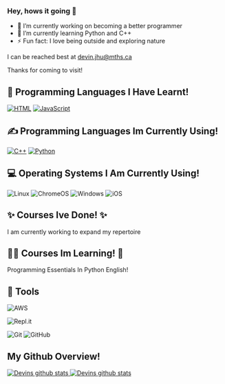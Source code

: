 ### Hey, hows it going 👋
- 🔭 I’m currently working on becoming a better programmer
- 🌱 I’m currently learning Python and C++
- ⚡ Fun fact: I love being outside and exploring nature

I can be reached best at devin.jhu@mths.ca

Thanks for coming to visit!

<h2> 📖 Programming Languages I Have Learnt!</h2>
<p>
  <a href="https://github.com/search?q=user%3ADevin-Jhu+language%3Ahtml"><img alt="HTML" src="https://img.shields.io/badge/HTML-E34F26.svg?logo=html5&logoColor=white"></a>
  <a href="https://github.com/search?q=user%3ADevin-Jhu+language%3Ajavascript"><img alt="JavaScript" src="https://img.shields.io/badge/JavaScript-F7DF1E.svg?logo=javascript&logoColor=black"></a>
  
<h2>✍ Programming Languages Im Currently Using!</h2>
<p>
  <a href="https://github.com/search?q=user%3ADevin-Jhu+language%3Acpp"><img alt="C++" src="https://custom-icon-badges.herokuapp.com/badge/C++-9C033A.svg?logo=cpp2&logoColor=white"></a>
  <a href="https://github.com/search?q=user%3ADevin-Jhu+language%3Apython"><img alt="Python" src="https://img.shields.io/badge/Python-14354C.svg?logo=python&logoColor=white"></a>
</p>

<h2>💻 Operating Systems I Am Currently Using!</h2>
<p>
  <img src="https://img.shields.io/badge/Linux-FCC624?logo=linux&logoColor=white" alt="Linux">
  <img src="https://img.shields.io/badge/chrome%20os-3d89fc?logo=google%20chrome&logoColor=white" alt="ChromeOS">
  <img src="https://img.shields.io/badge/Windows-0078D6?logo=windows&logoColor=white" alt="Windows">
  <img src="https://img.shields.io/badge/iOS-000000?logo=ios&logoColor=white" alt="iOS">
</p>

<h2> ✨ Courses Ive Done! ✨</h2>
  <p> I am currently working to expand my repertoire </p>
<h2> 👨‍🏫 Courses Im Learning! 🏫 </h2>
  <p> Programming Essentials In Python English! </p>
  
<h2> 🔧 Tools </h2>

  ![AWS](https://img.shields.io/badge/AWS-%23FF9900.svg?style=for-the-badge&logo=amazon-aws&logoColor=white)
  
  ![Repl.it](https://img.shields.io/badge/Repl.it-%230D101E.svg?style=for-the-badge&logo=replit&logoColor=white)
  
  ![Git](https://img.shields.io/badge/git-%23F05033.svg?style=for-the-badge&logo=git&logoColor=white)
  ![GitHub](https://img.shields.io/badge/github-%23121011.svg?style=for-the-badge&logo=github&logoColor=white)

<h2>  My Github Overview!  </h2>
  <a href="https://github.com/Basit21740/github-readme-stats"><img alt="Devins github stats" src="https://github-readme-stats.vercel.app/api?username=Devin-Jhu&show_icons=true&count_private=true&theme=react&hide_border=true&bg_color=0D1117" </a>
   <a href="https://github.com/Basit21740/github-readme-stats"><img alt="Devins github stats" src="https://github-readme-stats.vercel.app/api/top-langs/?username=Devin-Jhu&langs_count=8&count_private=true&layout=compact&theme=react&hide_border=true&bg_color=0D1117" /></a>
  <br/> 
  
  
<!--
**devin-jhu/Devin-Jhu** is a ✨ _special_ ✨ repository because its `README.md` (this file) appears on your GitHub profile.

